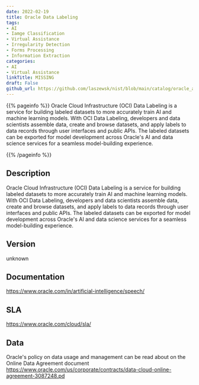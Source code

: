 ```yaml
---
date: 2022-02-19
title: Oracle Data Labeling
tags: 
- AI
- Iamge Classification
- Virtual Assistance
- Irregularity Detection
- Forms Processing
- Information Extraction
categories: 
- AI
- Virtual Assistance
linkTitle: MISSING
draft: False         
github_url: https://github.com/laszewsk/nist/blob/main/catalog/oracle_ai_services/oracle_labeling.yaml
---
```


{{% pageinfo %}}
Oracle Cloud Infrastructure (OCI) Data Labeling is a service for
building labeled datasets to more accurately train AI and machine
learning models. With OCI Data Labeling, developers and data
scientists assemble data, create and browse datasets, and apply
labels to data records through user interfaces and public APIs. The
labeled datasets can be exported for model development across
Oracle's AI and data science services for a seamless model-building
experience.

{{% /pageinfo %}}

## Description

Oracle Cloud Infrastructure (OCI) Data Labeling is a service for
building labeled datasets to more accurately train AI and machine
learning models. With OCI Data Labeling, developers and data
scientists assemble data, create and browse datasets, and apply
labels to data records through user interfaces and public APIs. The
labeled datasets can be exported for model development across
Oracle's AI and data science services for a seamless model-building
experience.


## Version

unknown

## Documentation

https://www.oracle.com/in/artificial-intelligence/speech/

## SLA

https://www.oracle.com/cloud/sla/

## Data

Oracle's policy on data usage and management can be read about on the Online Data Agreement document https://www.oracle.com/us/corporate/contracts/data-cloud-online-agreement-3087248.pd
